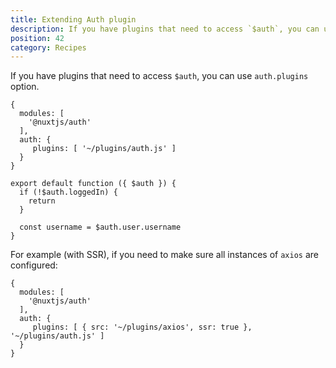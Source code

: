 ```yaml
---
title: Extending Auth plugin
description: If you have plugins that need to access `$auth`, you can use `auth.plugins` option.
position: 42
category: Recipes
---
```


If you have plugins that need to access `$auth`, you can use `auth.plugins` option.

```js{}[nuxt.config.js]
{
  modules: [
    '@nuxtjs/auth'
  ],
  auth: {
     plugins: [ '~/plugins/auth.js' ]
  }
}
```

```js{}[plugins/auth.js]
export default function ({ $auth }) {
  if (!$auth.loggedIn) {
    return
  }

  const username = $auth.user.username
}
```

For example (with SSR), if you need to make sure all instances of `axios` are configured:

```js{}[nuxt.config.js]
{
  modules: [
    '@nuxtjs/auth'
  ],
  auth: {
     plugins: [ { src: '~/plugins/axios', ssr: true }, '~/plugins/auth.js' ]
  }
}
```

